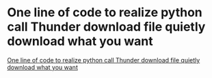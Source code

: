 # One line of code to realize python call Thunder download file quietly download what you want
[One line of code to realize python call Thunder download file quietly download what you want](https://aiwithcloud.com/2022/09/19/one_line_of_code_to_realize_python_call_thunder_download_file_quietly_download_what_you_want/)